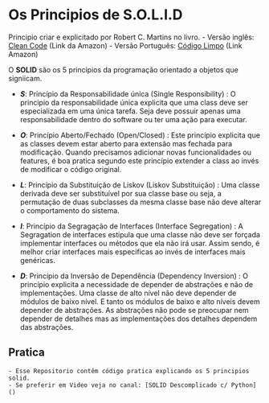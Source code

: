 # Os Principios de S.O.L.I.D

Principio criar e explicitado por Robert C. Martins no livro.
    - Versão inglês: [Clean Code](https://amzn.to/421yEht) (Link da Amazon)
    - Versão Português: [Código Limpo](https://amzn.to/4b06ZBC) (Link Amazon)

O **SOLID** são os 5 principios da programação orientado a objetos que signiicam.

- ***S***: Princípio da Responsabilidade única (Single Responsibility)
    : O principio da responsabilidade única explicita que uma class deve ser especializada em uma única tarefa. Seja deve possuir apenas uma responsabilidade dentro do software ou ter uma ação para executar.

- ***O***:  Princípio Aberto/Fechado (Open/Closed)
    : Este princípio explicita que as classes devem estar aberto para extensão mas fechada para modificação. Quando precisamos adicionar novas funcionalidades ou features, é boa pratica segundo este princípio extender a class ao invés de modificar o código original.

- ***L***: Princípio da Substituição de Liskov (Liskov Substituição)
    : Uma classe derivada deve ser substituível por sua classe base ou seja, a permutação de duas subclasses da mesma classe base não deve alterar o comportamento do sistema.

- ***I***: Princípio da Segragação de Interfaces (Interface Segregation)
    : A Segragation de interfaces estipula que uma classe não deve ser forçada implementar interfaces ou métodos que ela não irá usar. Assim sendo, é melhor criar interfaces mais especificas ao invés de interfaces mais genéricas.

- ***D***: Princípio da Inversão de Dependência (Dependency Inversion)
    : O princípio explicita a necessidade de depender de abstrações e não de implementações. Uma classe de alto nível não deve depender de módulos de baixo nível. E tanto os módulos de baixo e alto níveis devem depender de abstrações. As abstrações não pode se preocupar nem depender de detalhes mas as implementações dos detalhes dependem das abstrações.

## Pratica

    - Esse Repositorio contêm código pratica explicando os 5 principios solid.
    - Se preferir em Video veja no canal: [SOLID Descomplicado c/ Python]()
  